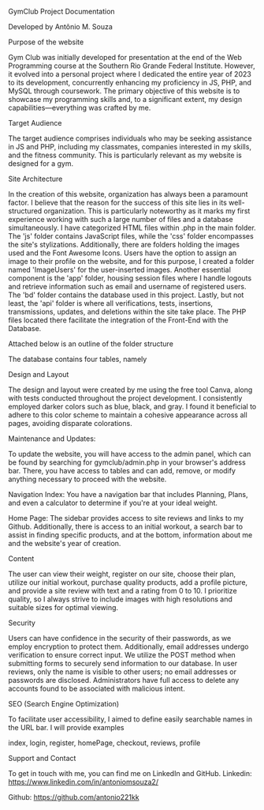 GymClub Project Documentation

Developed by Antônio M. Souza


Purpose of the website

Gym Club was initially developed for presentation at the end of the Web Programming course at the Southern Rio Grande Federal Institute. However, it evolved into a personal project where I dedicated the entire year of 2023 to its development, concurrently enhancing my proficiency in JS, PHP, and MySQL through coursework. The primary objective of this website is to showcase my programming skills and, to a significant extent, my design capabilities—everything was crafted by me.

Target Audience

The target audience comprises individuals who may be seeking assistance in JS and PHP, including my classmates, companies interested in my skills, and the fitness community. This is particularly relevant as my website is designed for a gym.

Site Architecture

In the creation of this website, organization has always been a paramount factor. I believe that the reason for the success of this site lies in its well-structured organization. This is particularly noteworthy as it marks my first experience working with such a large number of files and a database simultaneously.
I have categorized HTML files within .php in the main folder. The 'js' folder contains JavaScript files, while the 'css' folder encompasses the site's stylizations. Additionally, there are folders holding the images used and the Font Awesome Icons. Users have the option to assign an image to their profile on the website, and for this purpose, I created a folder named 'ImageUsers' for the user-inserted images.
Another essential component is the 'app' folder, housing session files where I handle logouts and retrieve information such as email and username of registered users. The 'bd' folder contains the database used in this project. Lastly, but not least, the 'api' folder is where all verifications, tests, insertions, transmissions, updates, and deletions within the site take place. The PHP files located there facilitate the integration of the Front-End with the Database.

Attached below is an outline of the folder structure



The database contains four tables, namely



Design and Layout

The design and layout were created by me using the free tool Canva, along with tests conducted throughout the project development. I consistently employed darker colors such as blue, black, and gray. I found it beneficial to adhere to this color scheme to maintain a cohesive appearance across all pages, avoiding disparate colorations.

Maintenance and Updates:

To update the website, you will have access to the admin panel, which can be found by searching for gymclub/admin.php in your browser's address bar. There, you have access to tables and can add, remove, or modify anything necessary to proceed with the website.

Navigation
Index: You have a navigation bar that includes Planning, Plans, and even a calculator to determine if you're at your ideal weight.

Home Page:  The sidebar provides access to site reviews and links to my Github. Additionally, there is access to an initial workout, a search bar to assist in finding specific products, and at the bottom, information about me and the website's year of creation.


Content

The user can view their weight, register on our site, choose their plan, utilize our initial workout, purchase quality products, add a profile picture, and provide a site review with text and a rating from 0 to 10. I prioritize quality, so I always strive to include images with high resolutions and suitable sizes for optimal viewing.

Security

Users can have confidence in the security of their passwords, as we employ encryption to protect them. Additionally, email addresses undergo verification to ensure correct input. We utilize the POST method when submitting forms to securely send information to our database. In user reviews, only the name is visible to other users; no email addresses or passwords are disclosed. Administrators have full access to delete any accounts found to be associated with malicious intent.

SEO (Search Engine Optimization)

To facilitate user accessibility, I aimed to define easily searchable names in the URL bar. I will provide examples

index,
login,
register,
homePage,
checkout,
reviews,
profile

Support and Contact

To get in touch with me, you can find me on LinkedIn and GitHub.
Linkedin: https://www.linkedin.com/in/antoniomsouza2/

Github: https://github.com/antonio221kk
